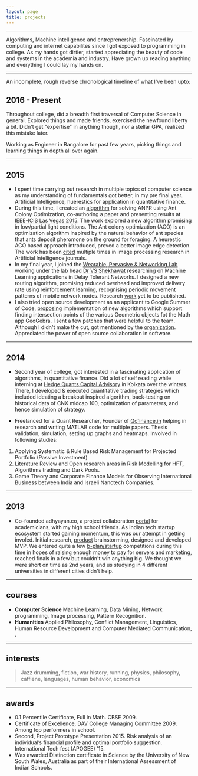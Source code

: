 ```yaml
---
layout: page
title: projects
---
```


-----

Algorithms, Machine intelligence and entreprenership. Fascinated by computing and internet capabilites since I got exposed to programming in college. As my hands got dirtier, started appreciating the beauty of code and systems in the academia and industry. Have grown up reading anything and everything I could lay my hands on.

-----

An incomplete, rough reverse chronological timeline
of what I've been upto:



## 2016 - Present

Throughout college, did a breadth first traversal of Computer Science in general. Explored things and made friends, exercised the newfound liberty a bit. Didn't get "expertise" in anything though, nor a stellar GPA, realized this mistake later.

Working as Engineer in Bangalore for past few years, picking things and learning things in depth all over again.


-----


## 2015
* I spent time carrying out research in multiple topics of computer science as my understanding of fundamentals got better, in my pre final year. Artificial Intelligence, huerestics for application in quantitative finance.
* During this time, I created an [algorithm](https://ieeexplore.ieee.org/abstract/document/7166612/) for solving ANPR using Ant Colony Optimization, co-authoring a paper and presenting results at [IEEE-ICIS Las Vegas 2015](https://dblp.org/db/conf/ACISicis/ACISicis2015). The work explored a new algorithm promising in low/partial light conditions. The Ant colony optimization (ACO) is an optimization algorithm inspired by the natural behavior of ant species that ants deposit pheromone on the ground for foraging. A heurestic ACO based approach introduced, proved a better image edge detection. The work has been [cited](https://scholar.google.co.in/citations?user=rmm0zOgAAAAJ&hl=en&oi=ao) multiple times in image processing research in Artificial Intelligence journals.
* In my final year, I joined the [Wearable, Pervasive & Networking Lab](https://www.bits-pilani.ac.in/pilani/computerscience/WearablePervasiveNetworkingLaboratory) working under the lab head [Dr VS Shekhawat](https://www.bits-pilani.ac.in/pilani/vsshekhawat/profile) researching on Machine Learning applications in Delay Tolerant Networks. I designed a new routing algorithm, promising reduced overhead and improved delivery rate using reinforcement learning, recognising periodic movement patterns of mobile network nodes.
Research [work](https://www.slideshare.net/secret/13QncxCbCXJr0Y) yet to be published.
* I also tried open source development as an applicant to Google Summer of Code, [proposing](https://dragonpunch3.blogspot.com) implementation of new algorithms which support finding intersection points of the various Geometric objects fot the Math app GeoGebra. I sent a few patches that were helpful to the team. Although I didn't make the cut, got mentioned by the [organization](http://dev.geogebra.org/trac/wiki/Gsoc2015). Appreciated the power of open source collaboration in software.

-----

## 2014
* Second year of college, got interested in a fascinating application of algorithms, in quantitative finance. Did a lot of self reading while interning at [Hedge Quants Capital Advisory](https://www.linkedin.com/company/hedge-quants/about/) in Kolkata over the winters. There, I developed & executed quantitative trading strategies which included ideating a breakout inspired algorithm, back-testing on historical data of CNX midcap 100, optimization of parameters, and hence simulation of strategy. 

* Freelanced for a Quant Researcher, Founder of [Qcfinance.in](https://qcfinance.in) helping in research and writing MATLAB code for multiple papers. Thesis validation, 
simulation, setting up graphs and heatmaps. Involved in following studies:

1. Applying Systematic & Rule Based Risk Management for Projected Portfolio (Passive Investment)
2. Literature Review and Open research areas in Risk Modelling for HFT, Algorithms trading and Dark Pools.
3. Game Theory and Corporate Finance Models for
Observing International Business between India and
Israeli Nanotech Companies.
 

-----

## 2013

* Co-founded adhyayan.co, a project collaboration [portal](https://github.com/Shantanuprakash3/cms) for academicians, with my high school friends. As Indian tech startup ecosystem started gaining momentum, this was our attempt in getting involed. Initial research, [product](https://www.slideshare.net/secret/8WEY8QBTFBJ58A) brainstorming, designed and developed MVP. We entered quite a few [b-plan/startup](https://www.facebook.com/ecell.iitkgp/posts/shortlisted-entries-for-app-ideation-contest1-raviteja4145gmailcom-ges-id-49512-/10152575294578266/) competitions during this time in hopes of raising enough money to pay for servers and marketing, reached finals in a few but couldn't win anything big. We thought we were short on time as 2nd years, and us studying in 4 different universities in different cities didn't help.

-----

## courses
* **Computer Science** Machine Learning, Data Mining, Network programming, Image processing, Pattern Recognition.
* **Humanities** Applied Philosophy, Conflict Management, Linguistics,
Human Resource Development and Computer Mediated Communication, .

-----
## interests

> Jazz drumming, fiction, war history, running, physics, philosophy, caffiene, languages, human behavior, economics

-----

## awards
* 0.1 Percentile Certificate, Full in Math. CBSE 2009.
* Certificate of Excellence, DAV College Managing Committee 2009. Among top performers in school. 
* Second, Project Prototype Presentation 2015. Risk analysis of an individual’s financial profile and optimal portfolio suggestion. International Tech fest (APOGEE) '15.
* Was awarded Distinction certificate in Science by the University of New South Wales, Australia as part of their
International Assessment of Indian Schools.
